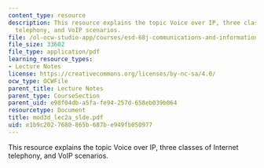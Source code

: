 ```yaml
---
content_type: resource
description: This resource explains the topic Voice over IP, three classes of Internet
  telephony, and VoIP scenarios.
file: /ol-ocw-studio-app/courses/esd-68j-communications-and-information-policy-spring-2006/e1b9c2027680865b687be949fb050977_mod3d_lec2a_slde.pdf
file_size: 33602
file_type: application/pdf
learning_resource_types:
- Lecture Notes
license: https://creativecommons.org/licenses/by-nc-sa/4.0/
ocw_type: OCWFile
parent_title: Lecture Notes
parent_type: CourseSection
parent_uid: e98f04db-a5fa-fe94-257d-658eb039b064
resourcetype: Document
title: mod3d_lec2a_slde.pdf
uid: e1b9c202-7680-865b-687b-e949fb050977
---
```

This resource explains the topic Voice over IP, three classes of Internet telephony, and VoIP scenarios.